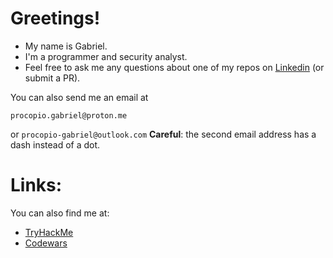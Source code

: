 # Greetings!
- My name is Gabriel.
- I'm a programmer and security analyst.
- Feel free to ask me any questions about one of my repos on [Linkedin](https://www.linkedin.com/in/gabriel-procopio-justino/) (or submit a PR).

You can also send me an email at 
```
procopio.gabriel@proton.me
```
or 
 ```procopio-gabriel@outlook.com```
 **Careful**: the second email address has a dash instead of a dot.

# Links:

You can also find me at:
- [TryHackMe](https://tryhackme.com/p/procopio.gabriel)
- [Codewars](https://www.codewars.com/users/procopio-gabriel)
